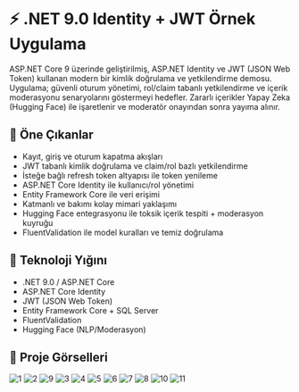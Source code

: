 # ⚡ .NET 9.0 Identity + JWT Örnek Uygulama

ASP.NET Core 9 üzerinde geliştirilmiş, ASP.NET Identity ve JWT (JSON Web Token) kullanan modern bir kimlik doğrulama ve yetkilendirme demosu. Uygulama; güvenli oturum yönetimi, rol/claim tabanlı yetkilendirme ve içerik moderasyonu senaryolarını göstermeyi hedefler. Zararlı içerikler Yapay Zeka (Hugging Face) ile işaretlenir ve moderatör onayından sonra yayıma alınır.

## 🎯 Öne Çıkanlar
- Kayıt, giriş ve oturum kapatma akışları
- JWT tabanlı kimlik doğrulama ve claim/rol bazlı yetkilendirme
- İsteğe bağlı refresh token altyapısı ile token yenileme
- ASP.NET Core Identity ile kullanıcı/rol yönetimi
- Entity Framework Core ile veri erişimi
- Katmanlı ve bakımı kolay mimari yaklaşımı
- Hugging Face entegrasyonu ile toksik içerik tespiti + moderasyon kuyruğu
- FluentValidation ile model kuralları ve temiz doğrulama

## 🧰 Teknoloji Yığını
- .NET 9.0 / ASP.NET Core
- ASP.NET Core Identity
- JWT (JSON Web Token)
- Entity Framework Core + SQL Server
- FluentValidation
- Hugging Face (NLP/Moderasyon)

## 📸 Proje Görselleri
![1](https://github.com/user-attachments/assets/9d5db07d-7ff4-431d-84a7-b45e71f13c27)
![2](https://github.com/user-attachments/assets/cf5039c0-952a-485d-ae56-b87a53f8a936)
![9](https://github.com/user-attachments/assets/4401cddc-d477-4148-905e-5c3cbeb7cfcc)
![3](https://github.com/user-attachments/assets/e22a30d8-a70d-42b9-ac96-1efbf3cb1473)
![4](https://github.com/user-attachments/assets/d2873e01-82a1-44ad-905f-07e54172110c)
![5](https://github.com/user-attachments/assets/93ddbbf5-4092-4704-9076-93072c4cbae4)
![6](https://github.com/user-attachments/assets/84835b32-4d40-440b-9373-d214068fcf20)
![7](https://github.com/user-attachments/assets/87b8ebfd-aa58-4184-8d40-8bf6165e90ea)
![8](https://github.com/user-attachments/assets/058dbcbe-23e2-4697-940c-a639d8a6a20b)
![10](https://github.com/user-attachments/assets/23928c4e-4bd2-4fab-bc80-3e1eafaee0c3)
![11](https://github.com/user-attachments/assets/f0456213-7815-4871-8050-11c591ce8a4b)





